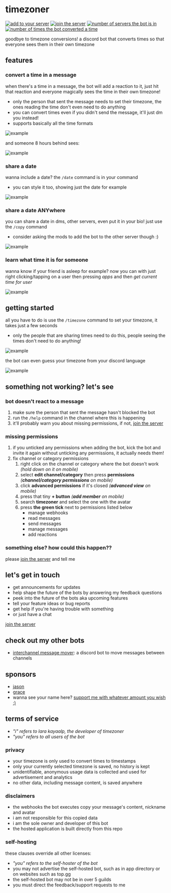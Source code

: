 [join the server]: https://discord.com/invite/KUMdnjcE97

# timezoner

[![add to your server](https://custom-icon-badges.demolab.com/badge/add_to_your_server-invite-5865F2?style=for-the-badge&logo=discord&logoColor=ffffff)](https://discord.com/api/oauth2/authorize?client_id=909820903574106203&permissions=536947776&scope=bot%20applications.commands)
[![join the server](https://custom-icon-badges.demolab.com/discord/903367565349384202?style=for-the-badge&color=5865F2&logo=comment-discussion&label=join%20the%20server)][join the server]
[![number of servers the bot is in](https://custom-icon-badges.demolab.com/badge/dynamic/json?url=https://api.jsonstorage.net/v1/json/52e7ddba-9c54-4f66-8e42-5aff2634f2fa/fd6b3135-0275-4f8a-8cfc-3e8910da1743&style=for-the-badge&color=555555&logo=graph&label=%20&prefix=used%20in%20&query=$.guild_count&suffix=%20servers)](#timezoner)
[![number of times the bot converted a time](https://custom-icon-badges.demolab.com/badge/dynamic/json?url=https://api.jsonstorage.net/v1/json/52e7ddba-9c54-4f66-8e42-5aff2634f2fa/fd6b3135-0275-4f8a-8cfc-3e8910da1743&style=for-the-badge&color=555555&logo=clock&label=%20&prefix=converted%20&query=$.usage_count&suffix=%20times)](#timezoner)

goodbye to timezone conversions!
a discord bot that converts times so that everyone sees them in their own timezone

## features

### convert a time in a message

when there's a time in a message, the bot will add a reaction to it,
just hit that reaction and everyone magically sees the time in their own timezone!

- only the person that sent the message needs to set their timezone,
the ones reading the time don't even need to do anything
- you can convert times even if you didn't send the message, it'll just dm you instead!
- supports basically all the time formats

![example](examples/sent.gif)

and someone 8 hours behind sees:

![example](examples/shown.png)

### share a date

wanna include a date? the `/date` command is in your command

- you can style it too, showing just the date for example

![example](examples/date.gif)

### share a date ANYwhere

you can share a date in dms, other servers, even put it in your bio! just use
the `/copy` command

- consider asking the mods to add the bot to the other server though :)

![example](examples/copy.gif)

### learn what time it is for someone

wanna know if your friend is asleep for example? now you can with just right
clicking/tapping on a user then pressing _apps_ and then _get current time for user_

![example](examples/get_current_time.gif)

## getting started

all you have to do is use the `/timezone` command to set your timezone,
it takes just a few seconds

- only the people that are sharing times need to do this,
people seeing the times don't need to do anything!

![example](examples/timezone.gif)

the bot can even guess your timezone from your discord language

![example](examples/timezone_detect.png)

## something not working? let's see

### bot doesn't react to a message

1. make sure the person that sent the message hasn't blocked the bot
2. run the `/help` command in the channel where this is happening
3. it'll probably warn you about missing permissions, if not, [join the server]

### missing permissions

1. if you unticked any permissions when adding the bot, kick the bot and invite
  it again without unticking any permissions, it actually needs them!
2. fix channel or category permissions
    1. right click on the channel or category where the bot doesn't work
    _(hold down on it on mobile)_
    2. select **edit channel/category** then press **permissions**
    _(**channel/category permissions** on mobile)_
    3. click **advanced permissions** if it's closed _(**advanced view** on mobile)_
    4. press that tiny **+ button** _(**add member** on mobile)_
    5. search **timezoner** and select the one with the avatar
    6. press **the green tick** next to permissions listed below
        - manage webhooks
        - read messages
        - send messages
        - manage messages
        - add reactions

### something else? how could this happen??

please [join the server] and tell me

## let's get in touch

- get announcements for updates
- help shape the future of the bots by answering my feedback questions
- peek into the future of the bots aka upcoming features
- tell your feature ideas or bug reports
- get help if you're having trouble with something
- or just have a chat

[join the server]

## check out my other bots

- [interchannel message mover](https://github.com/laralove143/interchannel-message-mover): a discord bot to move
  messages between channels

## sponsors

- [jason](https://github.com/zudsniper)
- [grace](https://github.com/Grace-xo)
- wanna see your name here? [support me with whatever amount you wish :)](https://github.com/sponsors/laralove143)

## terms of service

- _"i" refers to lara kayaalp, the developer of timezoner_
- _"you" refers to all users of the bot_

### privacy

- your timezone is only used to convert times to timestamps
- only your currently selected timezone is saved, no history is kept
- unidentifiable, anonymous usage data is collected and used
for advertisement and analytics
- no other data, including message content, is saved anywhere

### disclaimers

- the webhooks the bot executes copy your message's content, nickname and avatar
- i am not responsible for this copied data
- i am the sole owner and developer of this bot
- the hosted application is built directly from this repo

### self-hosting

these clauses override all other licenses:

- _"you" refers to the self-hoster of the bot_
- you may not advertise the self-hosted bot, such as in app directory
or on websites such as top.gg
- the self-hosted bot may not be in over 5 guilds
- you must direct the feedback/support requests to me
